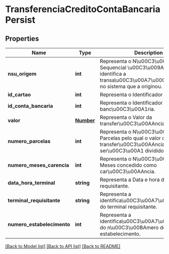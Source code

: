 # TransferenciaCreditoContaBancariaPersist

## Properties
Name | Type | Description | Notes
------------ | ------------- | ------------- | -------------
**nsu_origem** | **int** | Representa o N\u00C3\u00BAmero Sequencial \u00C3\u009Anico que identifica a transa\u00C3\u00A7\u00C3\u00A3o no sistema que a originou. | 
**id_cartao** | **int** | Representa o Identificador do Cartao. | 
**id_conta_bancaria** | **int** | Representa o Identificador da conta banc\u00C3\u00A1ria. | 
**valor** | [**Number**](Number.md) | Representa o Valor da transfer\u00C3\u00AAncia. | 
**numero_parcelas** | **int** | Representa o N\u00C3\u00BAmero de Parcelas pelo qual o valor da transfer\u00C3\u00AAncia ser\u00C3\u00A1 dividido. | 
**numero_meses_carencia** | **int** | Representa o N\u00C3\u00BAmero de Meses concedido como car\u00C3\u00AAncia. | 
**data_hora_terminal** | **string** | Representa a Data e hora do terminal requisitante. | 
**terminal_requisitante** | **string** | Representa a identifica\u00C3\u00A7\u00C3\u00A3o do terminal requisitante. | 
**numero_estabelecimento** | **int** | Representa a identifica\u00C3\u00A7\u00C3\u00A3o do n\u00C3\u00BAmero do estabelecimento. | 

[[Back to Model list]](../README.md#documentation-for-models) [[Back to API list]](../README.md#documentation-for-api-endpoints) [[Back to README]](../README.md)


